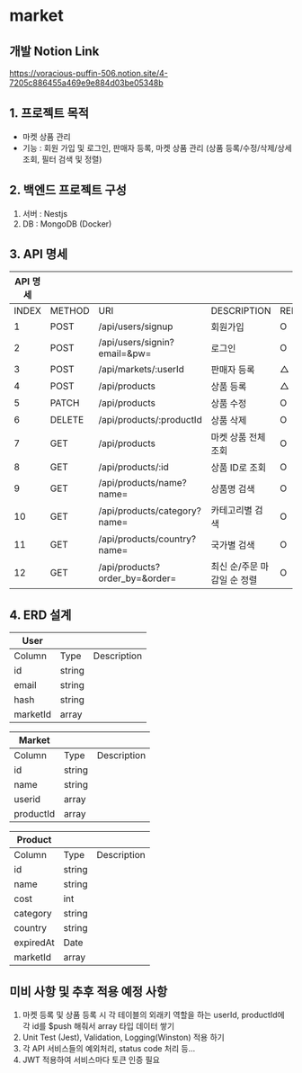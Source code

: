 # market

## 개발 Notion Link
https://voracious-puffin-506.notion.site/4-7205c886455a469e9e884d03be05348b

## 1. 프로젝트 목적
- 마켓 상품 관리
- 기능 : 회원 가입 및 로그인, 판매자 등록, 마켓 상품 관리 (상품 등록/수정/삭제/상세조회, 필터 검색 및 정렬)

## 2. 백엔드 프로젝트 구성
1) 서버 : Nestjs
2) DB : MongoDB (Docker)

## 3. API 명세
| API 명세 |  |  |  |  |
| --- | --- | --- | --- | --- |
| INDEX | METHOD | URI | DESCRIPTION | REMARK |
| 1 | POST | /api/users/signup | 회원가입 | O |
| 2 | POST | /api/users/signin?email=&pw= | 로그인 | O |
| 3 | POST | /api/markets/:userId | 판매자 등록 | △ |
| 4 | POST | /api/products | 상품 등록 | △ |
| 5 | PATCH | /api/products | 상품 수정 | O |
| 6 | DELETE | /api/products/:productId | 상품 삭제 | O |
| 7 | GET | /api/products | 마켓 상품 전체 조회 | O |
| 8 | GET | /api/products/:id | 상품 ID로 조회 | O |
| 9 | GET | /api/products/name?name= | 상품명 검색 | O |
| 10 | GET | /api/products/category?name= | 카테고리별 검색 | O |
| 11 | GET | /api/products/country?name= | 국가별 검색 | O |
| 12 | GET | /api/products?order_by=&order= | 최신 순/주문 마감일 순 정렬 | O |

## 4. ERD 설계
| User |  |  |
| --- | --- | --- |
| Column | Type | Description |
| id | string |  |
| email | string |  |
| hash | string |  |
| marketId | array |  |

| Market |  |  |
| --- | --- | --- |
| Column | Type | Description |
| id | string |  |
| name | string |  |
| userid | array |  |
| productId | array |  |

| Product |  |  |
| --- | --- | --- |
| Column | Type | Description |
| id | string |  |
| name | string |  |
| cost | int |  |
| category | string |  |
| country | string |  |
| expiredAt | Date |  |
| marketId | array |  |

## 미비 사항 및 추후 적용 예정 사항
1. 마켓 등록 및 상품 등록 시 각 테이블의 외래키 역할을 하는 userId, productId에 각 id를 $push 해줘서 array 타입 데이터 쌓기
2. Unit Test (Jest), Validation, Logging(Winston) 적용 하기
3. 각 API 서비스들의 예외처리, status code 처리 등...
4. JWT 적용하여 서비스마다 토큰 인증 필요






